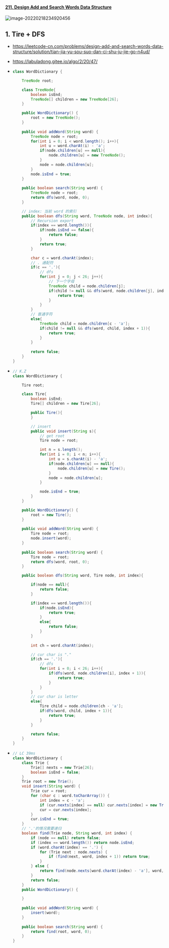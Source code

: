 #### [211. Design Add and Search Words Data Structure](https://leetcode-cn.com/problems/design-add-and-search-words-data-structure/)

![image-20220218234920456](https://raw.githubusercontent.com/TWDH/Leetcode-From-Zero/pictures/img/image-20220218234920456.png)

## 1. Tire + DFS

- https://leetcode-cn.com/problems/design-add-and-search-words-data-structure/solution/tian-jia-yu-sou-suo-dan-ci-shu-ju-jie-go-n4ud/

- https://labuladong.gitee.io/algo/2/20/47/

- ```java
  class WordDictionary {
  
      TreeNode root;
  
      class TreeNode{
          boolean isEnd;
          TreeNode[] children = new TreeNode[26];
      } 
  
      public WordDictionary() {
          root = new TreeNode();
      }
      
      public void addWord(String word) {
          TreeNode node = root;
          for(int i = 0; i < word.length(); i++){
              int u = word.charAt(i) - 'a';
              if(node.children[u] == null){
                  node.children[u] = new TreeNode();
              }
              node = node.children[u];
          }
          node.isEnd = true; 
      }
      
      public boolean search(String word) {
          TreeNode node = root;
          return dfs(word, node, 0);
      }
  
      // index: 当前 word 的索引
      public boolean dfs(String word, TreeNode node, int index){
          // Recursion export
          if(index == word.length()){
              if(node.isEnd == false){
                  return false;
              }
              return true;
          }
  
          char c = word.charAt(index);
          // . 通配符
          if(c == '.'){
              // dfs
              for(int j = 0; j < 26; j++){
                  // 下一个字母
                  TreeNode child = node.children[j];
                  if(child != null && dfs(word, node.children[j], index + 1)){
                      return true;
                  }
              }
          }
          // 普通字符
          else{
              TreeNode child = node.children[c - 'a'];
              if(child != null && dfs(word, child, index + 1)){
                  return true;
              }
          }
          
          return false;
      }
  }
  ```
  
- ```java
  // K.Z
  class WordDictionary {
  
      Tire root;
  
      class Tire{
          boolean isEnd;
          Tire[] children = new Tire[26];
  
          public Tire(){
          }
  
          // insert
          public void insert(String s){
              // get root
              Tire node = root;
  
              int n = s.length();
              for(int i = 0; i < n; i++){
                  int u = s.charAt(i) - 'a';
                  if(node.children[u] == null){
                      node.children[u] = new Tire();
                  }
                  node = node.children[u];
              }
  
              node.isEnd = true;
          }
      }
  
      public WordDictionary() {
          root = new Tire();
      }
      
      public void addWord(String word) {
          Tire node = root;
          node.insert(word);
      }
      
      public boolean search(String word) {
          Tire node = root;
          return dfs(word, root, 0);
      }
  
      public boolean dfs(String word, Tire node, int index){ 
  
          if(node == null){
              return false;
          }
  
          if(index == word.length()){
              if(node.isEnd){
                  return true;
              }
              else{
                  return false;
              }
          }
          
          int ch = word.charAt(index);
  
          // cur char is "."
          if(ch == '.'){
              // dfs
              for(int i = 0; i < 26; i++){
                  if(dfs(word, node.children[i], index + 1)){
                      return true;
                  }
              }
          }
          // cur char is letter
          else{
              Tire child = node.children[ch - 'a'];
              if(dfs(word, child, index + 1)){
                  return true;
              }
          }
  
          return false;
      }
  }
  ```

- ```java
  // LC 39ms
  class WordDictionary {
      class Trie {
          Trie[] nexts = new Trie[26];
          boolean isEnd = false;
      }
      Trie root = new Trie();
      void insert(String word) {
          Trie cur = root;
          for (char c : word.toCharArray()) {
              int index = c - 'a';
              if (cur.nexts[index] == null) cur.nexts[index] = new Trie();
              cur = cur.nexts[index];
          }
          cur.isEnd = true;
      }
      // '.'的情况需要递归
      boolean find(Trie node, String word, int index) {
          if (node == null) return false;
          if (index == word.length()) return node.isEnd;
          if (word.charAt(index) == '.') {
              for (Trie next : node.nexts) {
                  if (find(next, word, index + 1)) return true;
              }
          } else {
              return find(node.nexts[word.charAt(index) - 'a'], word, index + 1);
          }
          return false;
      }
      public WordDictionary() {
  
      }
      
      public void addWord(String word) {
          insert(word);
      }
      
      public boolean search(String word) {
          return find(root, word, 0);
      }
  }
  ```

